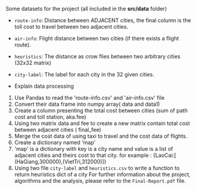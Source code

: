 Some datasets for the project (all included in the **src/data** folder)
- `route-info`: Distance between ADJACENT cities, the final column is the toll cost to travel between two adjacent cities.
- `air-info`: Flight distance between two cities (if there exists a flight route).
- `heuristics`: The distance as crow flies between two arbitrary cities (32x32 matrix)
- `city-label`: The label for each city in the 32 given cities.

- Explain data processing
1. Use Pandas to read the 'route-info.csv' and 'air-info.csv' file
2. Convert their data frame into numpy array( data and data1)
3. Create a column presenting the total cost between cities (sum of path cost and toll station, aka.fee) 
4. Using two matrix data and fee to create a new matrix contain total cost between adjacent cities ( final_fee)
5. Merge the cost data of using taxi to travel and the cost data of flights.
6. Create a dictionary named 'map'
7. 'map' is a dictionary with key is a city name and value is a list of adjacent cities and theirs cost to that city. 
for example : {LaoCai:[ (HaGiang,300000),(VietTri,312000)]}
8. Using two file `city-label` and `heuristics.csv` to write a function to return heuristics dict of a city
For further information about the project, algorithms and the analysis, please refer to the `Final-Report.pdf` file.